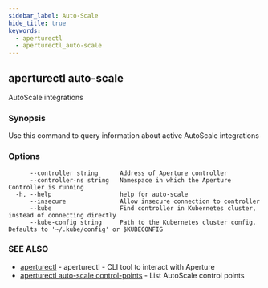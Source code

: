 ```yaml
---
sidebar_label: Auto-Scale
hide_title: true
keywords:
  - aperturectl
  - aperturectl_auto-scale
---
```


## aperturectl auto-scale

AutoScale integrations

### Synopsis

Use this command to query information about active AutoScale integrations

### Options

```
      --controller string      Address of Aperture controller
      --controller-ns string   Namespace in which the Aperture Controller is running
  -h, --help                   help for auto-scale
      --insecure               Allow insecure connection to controller
      --kube                   Find controller in Kubernetes cluster, instead of connecting directly
      --kube-config string     Path to the Kubernetes cluster config. Defaults to '~/.kube/config' or $KUBECONFIG
```

### SEE ALSO

- [aperturectl](/reference/aperturectl/aperturectl.md) - aperturectl - CLI tool to interact with Aperture
- [aperturectl auto-scale control-points](/reference/aperturectl/auto-scale/control-points/control-points.md) - List AutoScale control points
